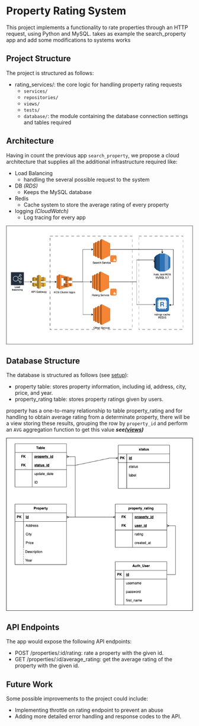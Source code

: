# Property Rating System

This project implements a functionality to rate properties through an HTTP request, using Python and MySQL.
takes as example the search_property app and add some modifications to systems works

## Project Structure
The project is structured as follows:

- rating_services/: the core logic for handling property rating requests
  - `services/`
  - `repositories/`
  - `views/`
  - `tests/`
  - `database/`: the module containing the database connection settings and tables required


## Architecture
Having in count the previous app `search_property`, we propose a cloud
architecture that supplies all the additional infrastructure required like:
- Load Balancing
  - handling the several possible request to the system
- DB *(RDS)*
  - Keeps the MySQL database
- Redis
  - Cache system to store the average rating of every property
- logging *(CloudWatch)*
  - Log tracing for every app

![](../docs/images/cloud.png)


## Database Structure
The database is structured as follows (see [setup](database/setup.sql)):

- property table: stores property information, including id, address, city, price, and year.
- property_rating table: stores property ratings given by users.

property has a one-to-many relationship to table property_rating and for handling to obtain
average rating from a determinate property, there will be a view storing these results, grouping the
row by `property_id` and perform an `AVG` aggregation function to get this value
***see([views](database/views.sql))***

![](../docs/images/db_diagram.png)

## API Endpoints
The app would expose the following API endpoints:

- POST /properties/:id/rating: rate a property with the given id.
- GET /properties/:id/average_rating: get the average rating of the property with the given id.

## Future Work
Some possible improvements to the project could include:

- Implementing throttle on rating endpoint to prevent an abuse
- Adding more detailed error handling and response codes to the API.